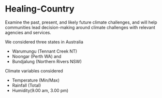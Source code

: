 # Healing-Country
Examine the past, present, and likely future climate challenges, and will help communities lead decision-making around climate challenges with relevant agencies and services.

We considered three states in Australia
 
* Warumungu (Tennant Creek NT)
* Noongar (Perth WA) and 
* Bundjalung (Northern Rivers NSW)

Climate variables considered

* Temperature (Min/Max)
* Rainfall (Total)
* Humidity(9.00 am, 3.00 pm)


